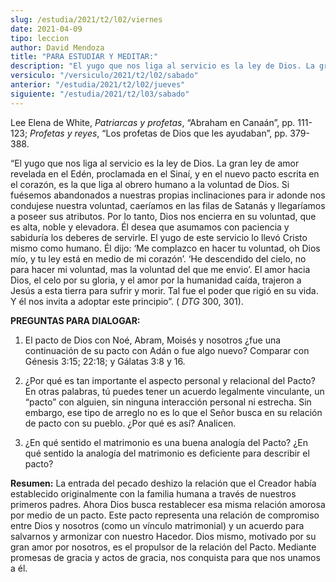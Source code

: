```yaml
---
slug: /estudia/2021/t2/l02/viernes
date: 2021-04-09
tipo: leccion
author: David Mendoza
title: "PARA ESTUDIAR Y MEDITAR:"
description: "El yugo que nos liga al servicio es la ley de Dios. La gran ley de amor revelada en el Edén, proclamada en el Sinaí, y en el nuevo pacto escrita en el corazón, es la que liga al obrero humano a la voluntad de Dios. Si fuésemos abandonados a nuestras propias inclinaciones para ir adonde nos condujese nuestra voluntad, caeríamos en las filas de Satanás y llegaríamos a poseer sus atributos"
versiculo: "/versiculo/2021/t2/l02/sabado"
anterior: "/estudia/2021/t2/l02/jueves"
siguiente: "/estudia/2021/t2/l03/sabado"
---
```


Lee Elena de White, _Patriarcas y profetas_, “Abraham en
Canaán”, pp. 111-123; _Profetas y reyes_, “Los
profetas de Dios que les ayudaban”, pp. 379-388.


“El yugo que nos liga al servicio es la ley de Dios. La gran ley
de amor revelada en el Edén, proclamada en el Sinaí, y en el
nuevo pacto escrita en el corazón, es la que liga al obrero
humano a la voluntad de Dios. Si fuésemos abandonados a nuestras
propias inclinaciones para ir adonde nos condujese nuestra voluntad,
caeríamos en las filas de Satanás y llegaríamos a
poseer sus atributos. Por lo tanto, Dios nos encierra en su voluntad,
que es alta, noble y elevadora. Él desea que asumamos con
paciencia y sabiduría los deberes de servirle. El yugo de este
servicio lo llevó Cristo mismo como humano. Él dijo:
‘Me complazco en hacer tu voluntad, oh Dios mío, y tu ley
está en medio de mi corazón’. ‘He descendido del
cielo, no para hacer mi voluntad, mas la voluntad del que me
envio’. El amor hacia Dios, el celo por su gloria, y el amor por
la humanidad caída, trajeron a Jesús a esta tierra para
sufrir y morir. Tal fue el poder que rigió en su vida. Y él
nos invita a adoptar este principio”. ( _DTG_ 300, 301).


**PREGUNTAS PARA DIALOGAR:**

1.  El pacto de Dios con Noé, Abram, Moisés y nosotros
     ¿fue una continuación de su pacto con Adán o fue algo
     nuevo? Comparar con Génesis 3:15; 22:18; y Gálatas 3:8 y
     16.

2.  ¿Por qué es tan importante el aspecto personal y
     relacional del Pacto? En otras palabras, tú puedes tener un
     acuerdo legalmente vinculante, un “pacto” con alguien,
     sin ninguna interacción personal ni estrecha. Sin embargo, ese
     tipo de arreglo no es lo que el Señor busca en su relación
     de pacto con su pueblo. ¿Por qué es así? Analicen.

3.  ¿En qué sentido el matrimonio es una buena analogía
     del Pacto? ¿En qué sentido la analogía del matrimonio
     es deficiente para describir el pacto?


**Resumen:** La entrada del pecado deshizo la relación que el
Creador había establecido originalmente con la familia humana a
través de nuestros primeros padres. Ahora Dios busca restablecer
esa misma relación amorosa por medio de un pacto. Este pacto
representa una relación de compromiso entre Dios y nosotros (como
un vínculo matrimonial) y un acuerdo para salvarnos y armonizar
con nuestro Hacedor. Dios mismo, motivado por su gran amor por
nosotros, es el propulsor de la relación del Pacto. Mediante
promesas de gracia y actos de gracia, nos conquista para que nos
unamos a él.
